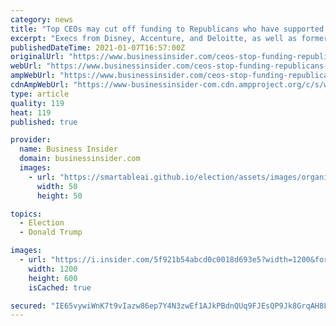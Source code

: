 ```yaml
---
category: news
title: "Top CEOs may cut off funding to Republicans who have supported Trump's election challenge: 'Money is the key way'"
excerpt: "Execs from Disney, Accenture, and Deloitte, as well as former White House advisors, attended a call to discuss Trump's election challenge."
publishedDateTime: 2021-01-07T16:57:00Z
originalUrl: "https://www.businessinsider.com/ceos-stop-funding-republicans-back-trump-election-challenge-jeffrey-sonnenfeld-2021-1"
webUrl: "https://www.businessinsider.com/ceos-stop-funding-republicans-back-trump-election-challenge-jeffrey-sonnenfeld-2021-1"
ampWebUrl: "https://www.businessinsider.com/ceos-stop-funding-republicans-back-trump-election-challenge-jeffrey-sonnenfeld-2021-1?amp"
cdnAmpWebUrl: "https://www-businessinsider-com.cdn.ampproject.org/c/s/www.businessinsider.com/ceos-stop-funding-republicans-back-trump-election-challenge-jeffrey-sonnenfeld-2021-1?amp"
type: article
quality: 119
heat: 119
published: true

provider:
  name: Business Insider
  domain: businessinsider.com
  images:
    - url: "https://smartableai.github.io/election/assets/images/organizations/businessinsider.com-50x50.jpg"
      width: 50
      height: 50

topics:
  - Election
  - Donald Trump

images:
  - url: "https://i.insider.com/5f921b54abcd0c0018d693e5?width=1200&format=jpeg"
    width: 1200
    height: 600
    isCached: true

secured: "IE65vywiWnK7t9vIazw86ep7Y4N3zwEf1AJkPBdnQUq9FJEsQP9Jk8GrqAH8LYgfwLPZqmeRcwDIBdLp8kMtYsJa9rrBkErF2v7PPtiRDAkRTDf/RMVmlgABBFFEb2ICKIFxmuR/mCKPLtH1q6kg3YUaGoGLLZ/ZMdi8n1R1KxGX9CEkYV4emrP7tugCy4CnTRaNDMzzVPkuckOMzQcqHU5/OOssYFKrtrJ/lWRdrj9RYzZMb9zBY8ELY5Mn7iAa4dcYlWdEl1iYe1QKMSWJJiE7gfivOLuf824Kct/8B7VsdNfTesncrupSonzr/wymWINQgTKvNyX6eEVAy/8HnPYqdDLXTagBzasx4TFRaHE=;OpN4vwTgex5sVLhP8dPJHg=="
---
```


